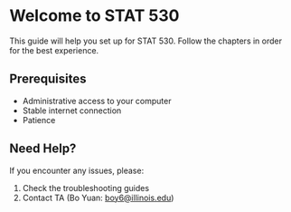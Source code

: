 # Welcome to STAT 530

This guide will help you set up for STAT 530. Follow the chapters in order for the best experience.



## Prerequisites
- Administrative access to your computer
- Stable internet connection
- Patience



## Need Help?
If you encounter any issues, please:
1. Check the troubleshooting guides
2. Contact TA (Bo Yuan: boy6@illinois.edu)